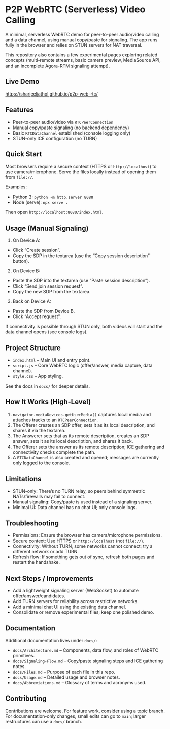 # P2P WebRTC (Serverless) Video Calling

A minimal, serverless WebRTC demo for peer-to-peer audio/video calling and a data channel, using manual copy/paste for signaling. The app runs fully in the browser and relies on STUN servers for NAT traversal.

This repository also contains a few experimental pages exploring related concepts (multi-remote streams, basic camera preview, MediaSource API, and an incomplete Agora-RTM signaling attempt).

## Live Demo

https://sharjeeljathol.github.io/p2p-web-rtc/

## Features

- Peer-to-peer audio/video via `RTCPeerConnection`
- Manual copy/paste signaling (no backend dependency)
- Basic `RTCDataChannel` established (console logging only)
- STUN-only ICE configuration (no TURN)

## Quick Start

Most browsers require a secure context (HTTPS or `http://localhost`) to use camera/microphone. Serve the files locally instead of opening them from `file://`.

Examples:

- Python 3: `python -m http.server 8080`
- Node (serve): `npx serve .`

Then open `http://localhost:8080/index.html`.

## Usage (Manual Signaling)

1) On Device A:
- Click “Create session”.
- Copy the SDP in the textarea (use the “Copy session description” button).

2) On Device B:
- Paste the SDP into the textarea (use “Paste session description”).
- Click “Send join session request”.
- Copy the new SDP from the textarea.

3) Back on Device A:
- Paste the SDP from Device B.
- Click “Accept request”.

If connectivity is possible through STUN only, both videos will start and the data channel opens (see console logs).

## Project Structure

- `index.html` – Main UI and entry point.
- `script.js` – Core WebRTC logic (offer/answer, media capture, data channel).
- `style.css` – App styling.

See the docs in `docs/` for deeper details.

## How It Works (High-Level)

1. `navigator.mediaDevices.getUserMedia()` captures local media and attaches tracks to an `RTCPeerConnection`.
2. The Offerer creates an SDP offer, sets it as its local description, and shares it via the textarea.
3. The Answerer sets that as its remote description, creates an SDP answer, sets it as its local description, and shares it back.
4. The Offerer sets the answer as its remote description; ICE gathering and connectivity checks complete the path.
5. A `RTCDataChannel` is also created and opened; messages are currently only logged to the console.

## Limitations

- STUN-only: There’s no TURN relay, so peers behind symmetric NATs/firewalls may fail to connect.
- Manual signaling: Copy/paste is used instead of a signaling server.
- Minimal UI: Data channel has no chat UI; only console logs.

## Troubleshooting

- Permissions: Ensure the browser has camera/microphone permissions.
- Secure context: Use HTTPS or `http://localhost` (not `file://`).
- Connectivity: Without TURN, some networks cannot connect; try a different network or add TURN.
- Refresh flow: If something gets out of sync, refresh both pages and restart the handshake.

## Next Steps / Improvements

- Add a lightweight signaling server (WebSocket) to automate offer/answer/candidates.
- Add TURN servers for reliability across restrictive networks.
- Add a minimal chat UI using the existing data channel.
- Consolidate or remove experimental files; keep one polished demo.

## Documentation

Additional documentation lives under `docs/`:

- `docs/Architecture.md` – Components, data flow, and roles of WebRTC primitives.
- `docs/Signaling-Flow.md` – Copy/paste signaling steps and ICE gathering notes.
- `docs/Files.md` – Purpose of each file in this repo.
- `docs/Usage.md` – Detailed usage and browser notes.
 - `docs/Abbreviations.md` – Glossary of terms and acronyms used.

## Contributing

Contributions are welcome. For feature work, consider using a topic branch. For documentation-only changes, small edits can go to `main`; larger restructures can use a `docs/` branch.
